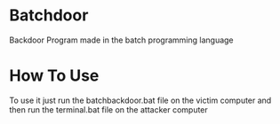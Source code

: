 # Batchdoor
Backdoor Program made in the batch programming language

# How To Use
To use it just run the batchbackdoor.bat file on the victim computer and then run the terminal.bat file on the attacker computer
